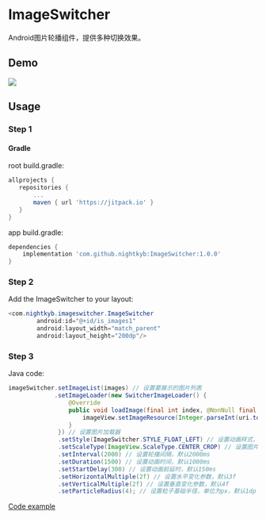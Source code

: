# ImageSwitcher
Android图片轮播组件，提供多种切换效果。

## Demo

![](https://github.com/nightkyb/ImageSwitcher/blob/master/demo.gif)

## Usage

### Step 1

#### Gradle

root build.gradle:

 ```groovy
allprojects {
    repositories {
        ...
        maven { url 'https://jitpack.io' }
    }
}
``` 

app build.gradle:

```groovy
dependencies {
    implementation 'com.github.nightkyb:ImageSwitcher:1.0.0'
}
```

### Step 2

Add the ImageSwitcher to your layout:

```java
<com.nightkyb.imageswitcher.ImageSwitcher
        android:id="@+id/is_images1"
        android:layout_width="match_parent"
        android:layout_height="200dp"/>
```

### Step 3

Java code:

```java
imageSwitcher.setImageList(images) // 设置要展示的图片列表
             .setImageLoader(new SwitcherImageLoader() {
                 @Override
                 public void loadImage(final int index, @NonNull final Object uri, @NonNull final ImageView imageView) {
                     imageView.setImageResource(Integer.parseInt(uri.toString()));
                 }
              }) // 设置图片加载器
              .setStyle(ImageSwitcher.STYLE_FLOAT_LEFT) // 设置动画样式，默认STYLE_LOOP
              .setScaleType(ImageView.ScaleType.CENTER_CROP) // 设置图片缩放类型，默认ScaleType.CENTER_CROP
              .setInterval(2000) // 设置轮播间隔，默认2000ms
              .setDuration(1500) // 设置动画时间，默认1000ms
              .setStartDelay(300) // 设置动画前延时，默认150ms
              .setHorizontalMultiple(2f) // 设置水平变化参数，默认3f
              .setVerticalMultiple(2f) // 设置垂直变化参数，默认4f
              .setParticleRadius(4); // 设置粒子基础半径，单位为px，默认1dp
```

[Code example](https://github.com/nightkyb/ImageSwitcher/blob/master/app/src/main/java/com/nightkyb/imageswitcherdemo/MainActivity.java)
